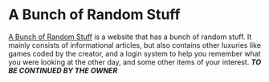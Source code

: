 # A Bunch of Random Stuff
[A Bunch of Random Stuff](https://shanmuga1980.github.io/abunchofrandomstuff/) is a website that has a bunch of random stuff. It mainly consists of informational articles, but also contains other luxuries like games coded by the creator, and a login system to help you remember what you were looking at the other day, and some other items of your interest. ***TO BE CONTINUED BY THE OWNER***

